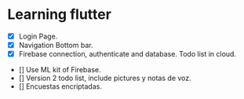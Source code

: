 # Learning flutter

- [x] Login Page.
- [x] Navigation Bottom bar.
- [x] Firebase connection, authenticate and database. Todo list in cloud.
- [] Use ML kit of Firebase.
- [] Version 2 todo list, include pictures y notas de voz.
- [] Encuestas encriptadas.

